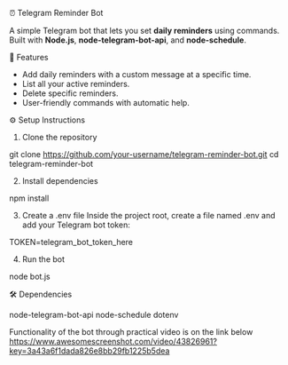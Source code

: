 ⏰ Telegram Reminder Bot

A simple Telegram bot that lets you set **daily reminders** using commands.  
Built with **Node.js**, **node-telegram-bot-api**, and **node-schedule**.

📌 Features
- Add daily reminders with a custom message at a specific time.
- List all your active reminders.
- Delete specific reminders.
- User-friendly commands with automatic help.

⚙️ Setup Instructions

1. Clone the repository

git clone https://github.com/your-username/telegram-reminder-bot.git
cd telegram-reminder-bot

2. Install dependencies

npm install

3. Create a .env file
Inside the project root, create a file named .env and add your Telegram bot token:


TOKEN=telegram_bot_token_here

4. Run the bot
   
node bot.js

🛠 Dependencies

node-telegram-bot-api
node-schedule
dotenv

Functionality of the bot through practical video is on the link below 
https://www.awesomescreenshot.com/video/43826961?key=3a43a6f1dada826e8bb29fb1225b5dea
